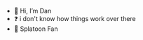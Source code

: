 - 👋 Hi, I’m Dan
- ❓ i don't know how things work over there
- 🦑 Splatoon Fan

<!---
It seems it's a commentaire.
--->
